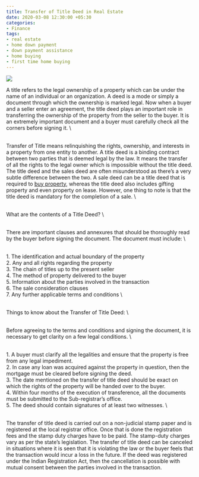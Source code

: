 ```yaml
---
title: Transfer of Title Deed in Real Estate
date: 2020-03-08 12:30:00 +05:30
categories:
- Finance
tags:
- real estate
- home down payment
- down payment assistance
- home buying
- first time home buying
---
```


**[![](https://lh5.googleusercontent.com/rWPMAD41pHLAv1P_v9NLVWls3tGiIWeE6Lv3UTLgzgj2n4FzrpD9j3DbAPXNO94d2mjcwIRfGk8YvyLhAtkrA8AlNTqjC5HT_DAKwd8ROPNR5v24a1G8-ZqZFWHtbVCMuGHhgke4)](https://blog.homecapital.in/should-you-buy-property-with-the-current-market-scenario/)**

A title refers to the legal ownership of a property which can be under the name of an individual or an organization. A deed is a mode or simply a document through which the ownership is marked legal. Now when a buyer and a seller enter an agreement, the title deed plays an important role in transferring the ownership of the property from the seller to the buyer. It is an extremely important document and a buyer must carefully check all the corners before signing it.
\

\
Transfer of Title means relinquishing the rights, ownership, and interests in a property from one entity to another. A title deed is a binding contract between two parties that is deemed legal by the law. It means the transfer of all the rights to the legal owner which is impossible without the title deed. The title deed and the sales deed are often misunderstood as there’s a very subtle difference between the two. A sale deed can be a title deed that is required to [buy property](https://blog.HomeCapital.in/should-you-buy-property-with-the-current-market-scenario/), whereas the title deed also includes gifting property and even property on lease. However, one thing to note is that the title deed is mandatory for the completion of a sale.
\

\
What are the contents of a Title Deed?
\

\
There are important clauses and annexures that should be thoroughly read by the buyer before signing the document. The document must include:
\

\
1\. The identification and actual boundary of the property
\
2\. Any and all rights regarding the property
\
3\. The chain of titles up to the present seller
\
4\. The method of property delivered to the buyer
\
5\. Information about the parties involved in the transaction
\
6\. The sale consideration clauses
\
7\. Any further applicable terms and conditions
\

\
Things to know about the Transfer of Title Deed:
\

\
Before agreeing to the terms and conditions and signing the document, it is necessary to get clarity on a few legal conditions.
\

\
1\. A buyer must clarify all the legalities and ensure that the property is free from any legal impediment.
\
2\. In case any loan was acquired against the property in question, then the mortgage must be cleared before signing the deed.
\
3\. The date mentioned on the transfer of title deed should be exact on which the rights of the property will be handed over to the buyer.
\
4\. Within four months of the execution of transference, all the documents must be submitted to the Sub-registrar’s office.
\
5\. The deed should contain signatures of at least two witnesses.
\

\
The transfer of title deed is carried out on a non-judicial stamp paper and is registered at the local registrar office. Once that is done the registration fees and the stamp duty charges have to be paid. The stamp-duty charges vary as per the state’s legislation. The transfer of title deed can be canceled in situations where it is seen that it is violating the law or the buyer feels that the transaction would incur a loss in the future. If the deed was registered under the Indian Registration Act, then the cancellation is possible with mutual consent between the parties involved in the transaction.